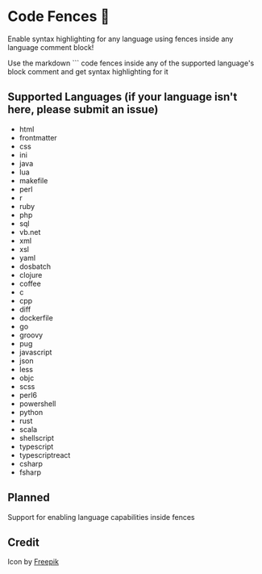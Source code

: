 # Code Fences 🚧

Enable syntax highlighting for any language using fences inside any language comment block!

Use the markdown ``` code fences inside any of the supported language's block comment and get syntax highlighting for it

## Supported Languages (if your language isn't here, please submit an issue)

* html
* frontmatter
* css
* ini
* java
* lua
* makefile
* perl
* r
* ruby
* php
* sql
* vb.net
* xml
* xsl
* yaml
* dosbatch
* clojure
* coffee
* c
* cpp
* diff
* dockerfile
* go
* groovy
* pug
* javascript
* json
* less
* objc
* scss
* perl6
* powershell
* python
* rust
* scala
* shellscript
* typescript
* typescriptreact
* csharp
* fsharp

## Planned

Support for enabling language capabilities inside fences

## Credit

Icon by [Freepik](https://www.flaticon.com/authors/freepik)
